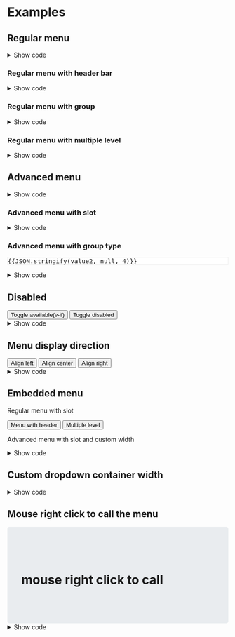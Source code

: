 # Examples

## Regular menu

<div class="my-3">
  <ClientOnly>
    <vue-select-menu :data="menu" type="regular" @show="showLog" @hide="hideLog">
      <template #row="{ row }">
        <span>
          <fa-icon class="fa-lg mr-2" :icon="row.icon.split(',')" v-if="row.icon" />
          &nbsp;
          <span v-html="row.content"></span>
        </span>
      </template>
    </vue-select-menu>
  </ClientOnly>
</div>

<details>
  <summary>Show code</summary>

```vue
<template>
  <vue-select-menu :data="menu" type="regular" @show="showLog" @hide="hideLog">
    <template #row="{ row }">
      <span>
        <fa-icon class="fa-lg mr-2" :icon="row.icon.split(',')" v-if="row.icon" />
        &nbsp;
        <span v-html="row.content"></span>
      </span>
    </template>
  </vue-select-menu>
</template>

<script>
import { VueSelectMenu } from "@therunninghub/vue-select-menu"
import '@therunninghub/vue-select-menu/dist/VueSelectMenu.css'

export default {
  components: { VueSelectMenu },
  data: () => ({
    menu: [
      { content: '163 NetEase', url: 'http://www.163.com' },
      { content: 'Sina', url: 'http://www.sina.com' },
      { content: 'sm-divider' },
      { content: 'GitHub', icon: 'fab,github', url: 'https://github.com' },
      { content: 'Reddit', icon: 'fab,reddit', url: 'https://www.reddit.com' },
      { content: 'Facebook', icon: 'fab,facebook', url: 'https://www.facebook.com', disabled: true },
      { content: 'Twitter', icon: 'fab,twitter', url: 'https://twitter.com', disabled: true },
      { content: 'sm-divider' },
      { content: 'Click this menu item to trigger your callback', callback: this.doSome }
    ]
  }),
  methods: {
    showLog() {
      console.log('show')
    },
    hideLog() {
      console.log('hide')
    }
  }
};
</script>
```

</details>

### Regular menu with header bar

<div class="my-3">
  <ClientOnly>
    <vue-select-menu :data="menu" type="regular" title="Menu with header" />
  </ClientOnly>
</div>

<details>
  <summary>Show code</summary>

```vue
<template>
  <vue-select-menu :data="menu" type="regular" title="Menu with header" />
</template>

<script>
import { VueSelectMenu } from "@therunninghub/vue-select-menu"
import '@therunninghub/vue-select-menu/dist/VueSelectMenu.css'

export default {
  components: { VueSelectMenu },
  data: () => ({
    menu: [
      { content: '163 NetEase', url: 'http://www.163.com' },
      { content: 'Sina', url: 'http://www.sina.com' },
      { content: 'sm-divider' },
      { content: 'GitHub', icon: 'fab,github', url: 'https://github.com' },
      { content: 'Reddit', icon: 'fab,reddit', url: 'https://www.reddit.com' },
      { content: 'Facebook', icon: 'fab,facebook', url: 'https://www.facebook.com', disabled: true },
      { content: 'Twitter', icon: 'fab,twitter', url: 'https://twitter.com', disabled: true },
      { content: 'sm-divider' },
      { content: 'Click this menu item to trigger your callback', callback: this.doSome }
    ]
  })
};
</script>
```

</details>

### Regular menu with group

<div class="my-3">
  <ClientOnly>
    <vue-select-menu :data="groupMenu" type="regular" />
  </ClientOnly>
</div>

<details>
  <summary>Show code</summary>

```vue
<template>
  <vue-select-menu :data="groupMenu" type="regular" />
</template>

<script>
import { VueSelectMenu } from "@therunninghub/vue-select-menu"
import '@therunninghub/vue-select-menu/dist/VueSelectMenu.css'

export default {
  components: { VueSelectMenu },
  data: () => ({
    groupMenu: [
      {
        title: 'Sports',
        list: [
          { content: 'Fivb', url: 'http://www.fivb.com/' },
          { content: 'Fifa', url: 'http://www.fifa.com/' },
          { content: 'sm-divider' },
          { content: 'NBA official site', url: 'http://www.nba.com' },
          { content: 'Chicago Bulls', url: 'http://www.nba.com/bulls/' },
          { content: 'Los Angeles Lakers', url: 'www.nba.com/lakers/' }
        ]
      }, {
        title: 'News',
        list: [
          { content: 'BBC', url: 'http://www.bbc.com/news' },
          { content: 'CNN', url: 'http://www.cnn.com' },
          { content: 'sm-divider' },
          { content: 'Xinhua', url: 'http://www.xinhuanet.com' }
        ]
      }, {
        title: 'Technology',
        list: [
          { content: 'Github', url: 'https://github.com' },
          { content: 'StackOverflow', url: 'https://stackoverflow.com/' },
          { content: 'sm-divider' },
          { content: 'Reddit', url: 'https://www.reddit.com' }
        ]
      }, {
        title: 'Social',
        list: [
          { content: 'Facebook', url: 'https://www.facebook.com' },
          { content: 'Twitter', url: 'https://twitter.com' }
        ]
      }
    ]
  })
};
</script>
```

</details>

### Regular menu with multiple level

<div class="my-3">
  <ClientOnly>
    <vue-select-menu :data="multiLevel" type="regular" >
      <template v-slot="{ show, disabled }">
        <button type="button" class="btn btn-primary">
          SelectMenu (show: <b v-text="show"></b>, disabled: <b v-text="disabled"></b>)
        </button>
      </template>
    </vue-select-menu>
  </ClientOnly>
</div>

<details>
  <summary>Show code</summary>

```vue
<template>
  <vue-select-menu :data="multiLevel" type="regular" >
    <template v-slot="{ show, disabled }">
      <button type="button" class="btn btn-primary">
        SelectMenu (show: <b v-text="show"></b>, disabled: <b v-text="disabled"></b>)
      </button>
    </template>
  </vue-select-menu>
</template>

<script>
import { VueSelectMenu } from "@therunninghub/vue-select-menu"
import '@therunninghub/vue-select-menu/dist/VueSelectMenu.css'

export default {
  components: { VueSelectMenu },
  data: () => ({
    multiLevel: [
      { content: 'Sports news website',
        icon: 'fab,github',
        children: [
          { content: 'Fivb', url: 'http://www.fivb.com/' },
          { content: 'Fifa', url: 'http://www.fifa.com/' },
          { content: 'NBA',
            children: [
              { content: 'NBA official site', url: 'http://www.nba.com' },
              { content: 'Chicago Bulls', icon: 'fab,github', url: 'http://www.nba.com/bulls/' },
              { content: 'Los Angeles Lakers',
                children: [
                  { content: 'NBA official site', url: 'http://www.nba.com' },
                  { content: 'Chicago Bulls', url: 'http://www.nba.com/bulls/' },
                  { content: 'Los Angeles Lakers111', url: 'www.nba.com/lakers/' }
                ] }
            ] }
        ] },
      { content: 'sm-divider' },
      { content: 'News',
        children: [
          { content: 'BBC', url: 'http://www.bbc.com/news' },
          { content: 'CNN', url: 'http://www.cnn.com' },
          { content: 'Xinhua', url: 'http://www.xinhuanet.com' }
        ] },
      { content: 'Technology',
        children: [
          { content: 'Github', url: 'https://github.com' },
          { content: 'StackOverflow', url: 'https://stackoverflow.com/' },
          { content: 'Reddit', url: 'https://www.reddit.com' }
        ] },
      { content: 'Social',
        children: [
          { content: 'Facebook', url: 'https://www.facebook.com' },
          { content: 'Twitter', url: 'https://twitter.com' }
        ] }
    ]
  })
};
</script>
```

</details>

## Advanced menu

<div class="my-3">
  <ClientOnly>
    <vue-select-menu :data="listData" v-model="value1" />
  </ClientOnly>
</div>

<details>
  <summary>Show code</summary>

```vue
<template>
  <vue-select-menu :data="listData" v-model="value1" />
</template>

<script>
import { VueSelectMenu } from "@therunninghub/vue-select-menu"
import '@therunninghub/vue-select-menu/dist/VueSelectMenu.css'

export default {
  components: { VueSelectMenu },
  data: () => ({
    value1: '7',
    listData: [
      { id: 1, name: 'Chinese' },
      { id: 2, name: 'English' },
      { id: 3, name: 'Spanish (Español)'},
      { id: 4, name: 'French (Français)'},
      { id: 5, name: 'Persian'},
      { id: 6, name: 'Japanese'},
      { id: 7, name: 'Vietnamese'},
    ],
  })
};
</script>
```
</details>

### Advanced menu with slot

<div class="my-3">
  <ClientOnly>
    <vue-select-menu :data="listData" :max-selected="3" :multiple="true">
      <template #row="{ row }">
        <div v-html="`${row.name} (${row.desc})`"></div>
      </template>
    </vue-select-menu>
  </ClientOnly>
</div>

<details>
  <summary>Show code</summary>

```vue
<template>
  <vue-select-menu :data="listData" :max-selected="3" :multiple="true">
    <template #row="{ row }">
      <div v-html="`${row.name} (${row.desc})`"></div>
    </template>
  </vue-select-menu>
</template>

<script>
import { VueSelectMenu } from "@therunninghub/vue-select-menu"
import '@therunninghub/vue-select-menu/dist/VueSelectMenu.css'

export default {
  components: { VueSelectMenu },
  data: () => ({
    value1: '7',
    listData: [
      { id: 1, name: 'Chinese' },
      { id: 2, name: 'English' },
      { id: 3, name: 'Spanish (Español)'},
      { id: 4, name: 'French (Français)'},
      { id: 5, name: 'Persian'},
      { id: 6, name: 'Japanese'},
      { id: 7, name: 'Vietnamese'},
    ],
  })
};
</script>
```
</details>

### Advanced menu with group type

<pre style="background-color: #fff; border: 1px solid #eee">{{JSON.stringify(value2, null, 4)}}</pre>

<div class="my-3">
  <ClientOnly>
    <vue-select-menu :data="groupData" :max-selected="3" :multiple="true" key-field="id" v-model="value2" />
  </ClientOnly>
</div>

<details>
  <summary>Show code</summary>

```vue
<template>
  <vue-select-menu :data="groupData" :max-selected="3" :multiple="true" key-field="id" v-model="value2" />
</template>

<script>
import { VueSelectMenu } from "@therunninghub/vue-select-menu"
import '@therunninghub/vue-select-menu/dist/VueSelectMenu.css'

export default {
  components: { VueSelectMenu },
  data: () => ({
    value2: '3,5,17',
    groupData: [{
      title: 'East',
      list: [
        { id: 1, name: 'Chicago Bulls', desc: '芝加哥公牛', abbr: 'CHI' },
        { id: 2, name: 'Cleveland Cavaliers', desc: '克里夫兰骑士', abbr: 'CLE' },
        { id: 3, name: 'Detroit Pistons', desc: '底特律活塞', abbr: 'DET' },
        { id: 4, name: 'Indiana Pacers', desc: '印第安纳步行者', abbr: 'IND' },
        { id: 5, name: 'Milwaukee Bucks', desc: '密尔沃基雄鹿', abbr: 'MIL' },
        { id: 6, name: 'Brooklyn Nets', desc: '布鲁克林篮网', abbr: 'BKN' },
        { id: 7, name: 'Boston Celtics', desc: '波士顿凯尔特人', abbr: 'BOS' },
        { id: 8, name: 'New York Knicks', desc: '纽约尼克斯', abbr: 'NYK' },
        { id: 9, name: 'Philadelphia 76ers', desc: '费城76人', abbr: 'PHI' },
        { id: 10, name: 'Toronto Raptors', desc: '多伦多猛龙', abbr: 'TOR' },
        { id: 11, name: 'Atlanta Hawks', desc: '亚特兰大老鹰', abbr: 'ATL' },
        { id: 12, name: 'Charlotte Hornets', desc: '夏洛特黄蜂', abbr: 'CHA' },
        { id: 13, name: 'Miami Heat', desc: '迈阿密热火', abbr: 'MIA' },
        { id: 14, name: 'Orlando Magic', desc: '奥兰多魔术', abbr: 'ORL' },
        { id: 15, name: 'Washington Wizards', desc: '华盛顿奇才', abbr: 'WAS' }
      ]
    }, {
      title: 'West',
      list: [
        { id: 16, name: 'Denver Nuggets', desc: '丹佛掘金', abbr: 'DEN' },
        { id: 17, name: 'Minnesota Timberwolves', desc: '明尼苏达森林狼', abbr: 'MIN' },
        { id: 18, name: 'Oklahoma City Thunder', desc: '俄克拉荷马雷霆', abbr: 'OKC' },
        { id: 19, name: 'Portland Trail Blazers', desc: '波特兰开拓者', abbr: 'POR' },
        { id: 20, name: 'Utah Jazz', desc: '犹他爵士', abbr: 'UTA' },
        { id: 21, name: 'Golden State Warriors', desc: '金州勇士', abbr: 'GSW' },
        { id: 22, name: 'Los Angeles Clippers', desc: '洛杉矶快船', abbr: 'LAC' },
        { id: 23, name: 'Los Angeles Lakers', desc: '洛杉矶湖人', abbr: 'LAL' },
        { id: 24, name: 'Phoenix Suns', desc: '菲尼克斯太阳', abbr: 'PHX' },
        { id: 25, name: 'Sacramento Kings', desc: '萨克拉门托国王', abbr: 'SAC' },
        { id: 26, name: 'Dallas Mavericks', desc: '达拉斯小牛', abbr: 'DAL' },
        { id: 27, name: 'Houston Rockets', desc: '休斯顿火箭', abbr: 'HOU' },
        { id: 28, name: 'Memphis Grizzlies', desc: '孟菲斯灰熊', abbr: 'MEM' },
        { id: 29, name: 'New Orleans Pelicans', desc: '新奥尔良鹈鹕', abbr: 'NOP' },
        { id: 30, name: 'San Antonio Spurs', desc: '圣安东尼奥马刺', abbr: 'SAS' }
      ] }
    ],
  })
};
</script>
```
</details>

## Disabled
<div class="my-3">
  <button type="button" class="btn btn-danger mr-3" @click="available = !available">Toggle available(v-if)</button>
  <button type="button" class="btn btn-outline-secondary" @click="disabled = !disabled">Toggle disabled</button>
</div>

<ClientOnly>
  <vue-select-menu class="my-3" :data="listData" :disabled="disabled" @values="values" v-if="available" />
</ClientOnly>

<div class="mb-3">
  <div v-for="log in logs" :key="log.id">
    <div v-text="JSON.stringify(log)"></div>
  </div>
</div>

<details>
  <summary>Show code</summary>

```vue
<template>
  <vue-select-menu :data="listData" :disabled="disabled" @values="values" v-if="available" />
</template>

<script>
import { VueSelectMenu } from "@therunninghub/vue-select-menu"
import '@therunninghub/vue-select-menu/dist/VueSelectMenu.css'

export default {
  components: { VueSelectMenu },
  data: () => ({
    disabled: false,
    available: true,
    listData: [
      { id: 1, name: 'Chinese' },
      { id: 2, name: 'English' },
      { id: 3, name: 'Spanish (Español)'},
      { id: 4, name: 'French (Français)'},
      { id: 5, name: 'Persian'},
      { id: 6, name: 'Japanese'},
      { id: 7, name: 'Vietnamese'},
    ],
  }),
  methods: {
    values (data) {
      if (data && data.length) {
        console.log(data)
      }
    }
  }
};
</script>
```
</details>

## Menu display direction

<div>
  <ClientOnly>
    <vue-select-menu class="my-3" :data="menu" type="regular" align="left">
      <button class="btn btn-primary mr-3" type="button">Align left</button>
    </vue-select-menu>
    <vue-select-menu class="my-3" :data="menu" type="regular" align="center">
      <button class="btn btn-secondary mr-3" type="button">Align center</button>
    </vue-select-menu>
    <vue-select-menu class="my-3" :data="menu" type="regular" align="right">
      <button class="btn btn-danger" type="button">Align right</button>
    </vue-select-menu>
  </ClientOnly>
</div>

<details>
  <summary>Show code</summary>

```vue
<template>
  <div>
    <vue-select-menu class="my-3" :data="menu" type="regular" align="left">
      <button type="button">Align left</button>
    </vue-select-menu>
    <vue-select-menu class="my-3" :data="menu" type="regular" align="center">
      <button type="button">Align center</button>
    </vue-select-menu>
    <vue-select-menu class="my-3" :data="menu" type="regular" align="right">
      <button type="button">Align right</button>
    </vue-select-menu>
  </div>
</template>

<script>
import VueSelectMenu from "@therunninghub/vue-select-menu"
import '@therunninghub/vue-select-menu/dist/VueSelectMenu.css'

export default {
  components: { VueSelectMenu },
  data: () => ({
    menu: [
      { content: '163 NetEase', url: 'http://www.163.com' },
      { content: 'Sina', url: 'http://www.sina.com' },
      { content: 'sm-divider' },
      { content: 'GitHub', icon: 'fab,github', url: 'https://github.com' },
      { content: 'Reddit', icon: 'fab,reddit', url: 'https://www.reddit.com' },
      { content: 'Facebook', icon: 'fab,facebook', url: 'https://www.facebook.com', disabled: true },
      { content: 'Twitter', icon: 'fab,twitter', url: 'https://twitter.com', disabled: true },
      { content: 'sm-divider' },
      { content: 'Click this menu item to trigger your callback', callback: this.doSome }
    ],
  })
};
</script>
```

</details>

## Embedded menu

<div class="my-3 row">
  <div class="col-md-6">
    <p>Regular menu with slot</p>
    <p>
      <button type="button" class="btn btn-secondary mr-3" @click="changeData">Menu with header</button>
      <button type="button" class="btn btn-secondary" @click="toMultipleLevel">Multiple level</button>
    </p>
    <ClientOnly>
      <vue-select-menu :data="dynamic" type="regular" :embed="true" >
        <!-- use slot to custom rendering menu row -->
        <template #row="{ row }">
          <span>
            <span v-if="row.icon">(icon: {{row.icon}})</span>
            <span v-html="row.content"></span>
          </span>
        </template>
      </vue-select-menu>
    </ClientOnly>
  </div>
  <div class="col-md-6">
    <p>Advanced menu with slot and custom width</p>
    <ClientOnly>
      <vue-select-menu :data="groupData"
                    :embed="true"
                    :multiple="true"
                    :width="250"
                    key-field="id"
                    v-model="value2" >
        <template #row="{ row }">
          {{row.name}} {{row.desc}}
        </template>
      </vue-select-menu>
    </ClientOnly>
  </div>
</div>

<details>
  <summary>Show code</summary>

```vue
<template>
  <div class="row">
    <div class="col-md-6">
      <p>Regular menu with slot</p>
      <p>
        <button type="button" class="btn btn-secondary mr-3" @click="changeData">Menu with header</button>
        <button type="button" class="btn btn-secondary" @click="toMultipleLevel">Multiple level</button>
      </p>
      <vue-select-menu :data="dynamic" type="regular" :embed="true" >
        <!-- use slot to custom rendering menu row -->
        <template #row="{ row }">
          <span>
            <span v-if="row.icon">(icon: {{row.icon}})</span>
            <span v-html="row.content"></span>
          </span>
        </template>
      </vue-select-menu>
    </div>
    <div class="col-md-6">
      <p>Advanced menu with slot and custom width</p>
      <vue-select-menu :data="groupData"
                    :embed="true"
                    :multiple="true"
                    :width="250"
                    key-field="id"
                    v-model="value2" >
        <template #row="{ row }">
          {{row.name}} {{row.desc}}
        </template>
      </vue-select-menu>
    </div>
  </div>
</template>

<script>
import { VueSelectMenu } from "@therunninghub/vue-select-menu"
import '@therunninghub/vue-select-menu/dist/VueSelectMenu.css'

export default {
  components: { VueSelectMenu },
  data: () => ({
    value2: '3,5,17',
    dynamic: [],
    groupData: [{
      title: 'East',
      list: [
        { id: 1, name: 'Chicago Bulls', desc: '芝加哥公牛', abbr: 'CHI' },
        { id: 2, name: 'Cleveland Cavaliers', desc: '克里夫兰骑士', abbr: 'CLE' },
        { id: 3, name: 'Detroit Pistons', desc: '底特律活塞', abbr: 'DET' },
        { id: 4, name: 'Indiana Pacers', desc: '印第安纳步行者', abbr: 'IND' },
        { id: 5, name: 'Milwaukee Bucks', desc: '密尔沃基雄鹿', abbr: 'MIL' },
        { id: 6, name: 'Brooklyn Nets', desc: '布鲁克林篮网', abbr: 'BKN' },
        { id: 7, name: 'Boston Celtics', desc: '波士顿凯尔特人', abbr: 'BOS' },
        { id: 8, name: 'New York Knicks', desc: '纽约尼克斯', abbr: 'NYK' },
        { id: 9, name: 'Philadelphia 76ers', desc: '费城76人', abbr: 'PHI' },
        { id: 10, name: 'Toronto Raptors', desc: '多伦多猛龙', abbr: 'TOR' },
        { id: 11, name: 'Atlanta Hawks', desc: '亚特兰大老鹰', abbr: 'ATL' },
        { id: 12, name: 'Charlotte Hornets', desc: '夏洛特黄蜂', abbr: 'CHA' },
        { id: 13, name: 'Miami Heat', desc: '迈阿密热火', abbr: 'MIA' },
        { id: 14, name: 'Orlando Magic', desc: '奥兰多魔术', abbr: 'ORL' },
        { id: 15, name: 'Washington Wizards', desc: '华盛顿奇才', abbr: 'WAS' }
      ]
    }, {
      title: 'West',
      list: [
        { id: 16, name: 'Denver Nuggets', desc: '丹佛掘金', abbr: 'DEN' },
        { id: 17, name: 'Minnesota Timberwolves', desc: '明尼苏达森林狼', abbr: 'MIN' },
        { id: 18, name: 'Oklahoma City Thunder', desc: '俄克拉荷马雷霆', abbr: 'OKC' },
        { id: 19, name: 'Portland Trail Blazers', desc: '波特兰开拓者', abbr: 'POR' },
        { id: 20, name: 'Utah Jazz', desc: '犹他爵士', abbr: 'UTA' },
        { id: 21, name: 'Golden State Warriors', desc: '金州勇士', abbr: 'GSW' },
        { id: 22, name: 'Los Angeles Clippers', desc: '洛杉矶快船', abbr: 'LAC' },
        { id: 23, name: 'Los Angeles Lakers', desc: '洛杉矶湖人', abbr: 'LAL' },
        { id: 24, name: 'Phoenix Suns', desc: '菲尼克斯太阳', abbr: 'PHX' },
        { id: 25, name: 'Sacramento Kings', desc: '萨克拉门托国王', abbr: 'SAC' },
        { id: 26, name: 'Dallas Mavericks', desc: '达拉斯小牛', abbr: 'DAL' },
        { id: 27, name: 'Houston Rockets', desc: '休斯顿火箭', abbr: 'HOU' },
        { id: 28, name: 'Memphis Grizzlies', desc: '孟菲斯灰熊', abbr: 'MEM' },
        { id: 29, name: 'New Orleans Pelicans', desc: '新奥尔良鹈鹕', abbr: 'NOP' },
        { id: 30, name: 'San Antonio Spurs', desc: '圣安东尼奥马刺', abbr: 'SAS' }
      ] }
    ],
  }),
  methods: {
    changeData() {
      this.dynamic = this.headerMenu
    },
    toMultipleLevel() {
      this.dynamic = this.multiLevel
    }
  }
};
</script>
```

</details>

## Custom dropdown container width

<ClientOnly>
  <vue-select-menu class="my-3" :data="listData" :width="300" />
</ClientOnly>

<details>
  <summary>Show code</summary>

```vue
<template>
  <vue-select-menu :data="groupData" :width="300" />
</template>

<script>
import { VueSelectMenu } from "@therunninghub/vue-select-menu"
import '@therunninghub/vue-select-menu/dist/VueSelectMenu.css'

export default {
  components: { VueSelectMenu },
  data: () => ({
    groupData: [{
      title: 'East',
      list: [
        { id: 1, name: 'Chicago Bulls', desc: '芝加哥公牛', abbr: 'CHI' },
        { id: 2, name: 'Cleveland Cavaliers', desc: '克里夫兰骑士', abbr: 'CLE' },
        { id: 3, name: 'Detroit Pistons', desc: '底特律活塞', abbr: 'DET' },
        { id: 4, name: 'Indiana Pacers', desc: '印第安纳步行者', abbr: 'IND' },
        { id: 5, name: 'Milwaukee Bucks', desc: '密尔沃基雄鹿', abbr: 'MIL' },
        { id: 6, name: 'Brooklyn Nets', desc: '布鲁克林篮网', abbr: 'BKN' },
        { id: 7, name: 'Boston Celtics', desc: '波士顿凯尔特人', abbr: 'BOS' },
        { id: 8, name: 'New York Knicks', desc: '纽约尼克斯', abbr: 'NYK' },
        { id: 9, name: 'Philadelphia 76ers', desc: '费城76人', abbr: 'PHI' },
        { id: 10, name: 'Toronto Raptors', desc: '多伦多猛龙', abbr: 'TOR' },
        { id: 11, name: 'Atlanta Hawks', desc: '亚特兰大老鹰', abbr: 'ATL' },
        { id: 12, name: 'Charlotte Hornets', desc: '夏洛特黄蜂', abbr: 'CHA' },
        { id: 13, name: 'Miami Heat', desc: '迈阿密热火', abbr: 'MIA' },
        { id: 14, name: 'Orlando Magic', desc: '奥兰多魔术', abbr: 'ORL' },
        { id: 15, name: 'Washington Wizards', desc: '华盛顿奇才', abbr: 'WAS' }
      ]
    }, {
      title: 'West',
      list: [
        { id: 16, name: 'Denver Nuggets', desc: '丹佛掘金', abbr: 'DEN' },
        { id: 17, name: 'Minnesota Timberwolves', desc: '明尼苏达森林狼', abbr: 'MIN' },
        { id: 18, name: 'Oklahoma City Thunder', desc: '俄克拉荷马雷霆', abbr: 'OKC' },
        { id: 19, name: 'Portland Trail Blazers', desc: '波特兰开拓者', abbr: 'POR' },
        { id: 20, name: 'Utah Jazz', desc: '犹他爵士', abbr: 'UTA' },
        { id: 21, name: 'Golden State Warriors', desc: '金州勇士', abbr: 'GSW' },
        { id: 22, name: 'Los Angeles Clippers', desc: '洛杉矶快船', abbr: 'LAC' },
        { id: 23, name: 'Los Angeles Lakers', desc: '洛杉矶湖人', abbr: 'LAL' },
        { id: 24, name: 'Phoenix Suns', desc: '菲尼克斯太阳', abbr: 'PHX' },
        { id: 25, name: 'Sacramento Kings', desc: '萨克拉门托国王', abbr: 'SAC' },
        { id: 26, name: 'Dallas Mavericks', desc: '达拉斯小牛', abbr: 'DAL' },
        { id: 27, name: 'Houston Rockets', desc: '休斯顿火箭', abbr: 'HOU' },
        { id: 28, name: 'Memphis Grizzlies', desc: '孟菲斯灰熊', abbr: 'MEM' },
        { id: 29, name: 'New Orleans Pelicans', desc: '新奥尔良鹈鹕', abbr: 'NOP' },
        { id: 30, name: 'San Antonio Spurs', desc: '圣安东尼奥马刺', abbr: 'SAS' }
      ] }
    ],
  })
};
</script>
```

</details>

## Mouse right click to call the menu
<ClientOnly>
  <div class="my-3">
    <vue-select-menu :data="menu" type="regular" :full-width="true" :right-click="true" >
      <div class="jumbotron text-center" style="margin: 0;">
        <h1><i class="fa fa-fw fa-mouse-pointer"></i> mouse right click to call</h1>
      </div>
    </vue-select-menu>
  </div>
</ClientOnly>

<details>
  <summary>Show code</summary>

```vue
<template>
  <vue-select-menu class="my-3" :data="menu" type="regular" :full-width="true" :right-click="true" >
    <div class="jumbotron text-center" style="margin: 0;">
      <h1><i class="fa fa-fw fa-mouse-pointer"></i> mouse right click to call</h1>
    </div>
  </vue-select-menu>
</template>

<script>
import { VueSelectMenu } from "@therunninghub/vue-select-menu"
import '@therunninghub/vue-select-menu/dist/VueSelectMenu.css'

export default {
  components: { VueSelectMenu },
  data: () => ({
    menu: [
      { content: '163 NetEase', url: 'http://www.163.com' },
      { content: 'Sina', url: 'http://www.sina.com' },
      { content: 'sm-divider' },
      { content: 'GitHub', icon: 'fab,github', url: 'https://github.com' },
      { content: 'Reddit', icon: 'fab,reddit', url: 'https://www.reddit.com' },
      { content: 'Facebook', icon: 'fab,facebook', url: 'https://www.facebook.com', disabled: true },
      { content: 'Twitter', icon: 'fab,twitter', url: 'https://twitter.com', disabled: true },
      { content: 'sm-divider' },
      { content: 'Click this menu item to trigger your callback', callback: this.doSome }
    ],
  })
};
</script>
```

</details>

<!-- Script section -->
<script>
export default {
  name: 'examples',
  data() {
    return {
      value1: '7',
      value2: '3,5,17',
      dynamic: [],
      logs: [],
      disabled: false,
      available: true,
      groupData: [{
        title: 'East',
        list: [
          { id: 1, name: 'Chicago Bulls', desc: '芝加哥公牛', abbr: 'CHI' },
          { id: 2, name: 'Cleveland Cavaliers', desc: '克里夫兰骑士', abbr: 'CLE' },
          { id: 3, name: 'Detroit Pistons', desc: '底特律活塞', abbr: 'DET' },
          { id: 4, name: 'Indiana Pacers', desc: '印第安纳步行者', abbr: 'IND' },
          { id: 5, name: 'Milwaukee Bucks', desc: '密尔沃基雄鹿', abbr: 'MIL' },
          { id: 6, name: 'Brooklyn Nets', desc: '布鲁克林篮网', abbr: 'BKN' },
          { id: 7, name: 'Boston Celtics', desc: '波士顿凯尔特人', abbr: 'BOS' },
          { id: 8, name: 'New York Knicks', desc: '纽约尼克斯', abbr: 'NYK' },
          { id: 9, name: 'Philadelphia 76ers', desc: '费城76人', abbr: 'PHI' },
          { id: 10, name: 'Toronto Raptors', desc: '多伦多猛龙', abbr: 'TOR' },
          { id: 11, name: 'Atlanta Hawks', desc: '亚特兰大老鹰', abbr: 'ATL' },
          { id: 12, name: 'Charlotte Hornets', desc: '夏洛特黄蜂', abbr: 'CHA' },
          { id: 13, name: 'Miami Heat', desc: '迈阿密热火', abbr: 'MIA' },
          { id: 14, name: 'Orlando Magic', desc: '奥兰多魔术', abbr: 'ORL' },
          { id: 15, name: 'Washington Wizards', desc: '华盛顿奇才', abbr: 'WAS' }
        ]
      }, {
        title: 'West',
        list: [
          { id: 16, name: 'Denver Nuggets', desc: '丹佛掘金', abbr: 'DEN' },
          { id: 17, name: 'Minnesota Timberwolves', desc: '明尼苏达森林狼', abbr: 'MIN' },
          { id: 18, name: 'Oklahoma City Thunder', desc: '俄克拉荷马雷霆', abbr: 'OKC' },
          { id: 19, name: 'Portland Trail Blazers', desc: '波特兰开拓者', abbr: 'POR' },
          { id: 20, name: 'Utah Jazz', desc: '犹他爵士', abbr: 'UTA' },
          { id: 21, name: 'Golden State Warriors', desc: '金州勇士', abbr: 'GSW' },
          { id: 22, name: 'Los Angeles Clippers', desc: '洛杉矶快船', abbr: 'LAC' },
          { id: 23, name: 'Los Angeles Lakers', desc: '洛杉矶湖人', abbr: 'LAL' },
          { id: 24, name: 'Phoenix Suns', desc: '菲尼克斯太阳', abbr: 'PHX' },
          { id: 25, name: 'Sacramento Kings', desc: '萨克拉门托国王', abbr: 'SAC' },
          { id: 26, name: 'Dallas Mavericks', desc: '达拉斯小牛', abbr: 'DAL' },
          { id: 27, name: 'Houston Rockets', desc: '休斯顿火箭', abbr: 'HOU' },
          { id: 28, name: 'Memphis Grizzlies', desc: '孟菲斯灰熊', abbr: 'MEM' },
          { id: 29, name: 'New Orleans Pelicans', desc: '新奥尔良鹈鹕', abbr: 'NOP' },
          { id: 30, name: 'San Antonio Spurs', desc: '圣安东尼奥马刺', abbr: 'SAS' }
        ] }
      ],
      listData: [
        { id: 1, name: 'Chinese' },
        { id: 2, name: 'English' },
        { id: 3, name: 'Spanish (Español)'},
        { id: 4, name: 'French (Français)'},
        { id: 5, name: 'Persian'},
        { id: 6, name: 'Japanese'},
        { id: 7, name: 'Vietnamese'},
      ],
      menu: [
        { content: '163 NetEase', url: 'http://www.163.com' },
        { content: 'Sina', url: 'http://www.sina.com' },
        { content: 'sm-divider' },
        { content: 'GitHub', icon: 'fab,github', url: 'https://github.com' },
        { content: 'Reddit', icon: 'fab,reddit', url: 'https://www.reddit.com' },
        { content: 'Facebook', icon: 'fab,facebook', url: 'https://www.facebook.com', disabled: true },
        { content: 'Twitter', icon: 'fab,twitter', url: 'https://twitter.com', disabled: true },
        { content: 'sm-divider' },
        { content: 'Click this menu item to trigger your callback', callback: this.doSome }
      ],
      headerMenu: [
        { content: 'News Site', header: true },
        { content: '163 NetEase', url: 'http://www.163.com' },
        { content: 'Sina', url: 'http://www.sina.com' },
        { content: 'sm-divider' },
        { content: 'Technology Site', header: true },
        { content: 'GitHub', icon: 'fab,github', url: 'https://github.com' },
        { content: 'Reddit', icon: 'fab,reddit', url: 'https://www.reddit.com' },
        { content: 'Facebook', icon: 'fab,facebook', url: 'https://www.facebook.com', disabled: true },
        { content: 'Twitter', icon: 'fab,twitter', url: 'https://twitter.com', disabled: true },
        { content: 'sm-divider' },
        { content: 'Actions', header: true },
        { content: 'Click this menu item to trigger your callback', callback: this.doSome }
      ],
      multiLevel: [
        { content: 'Sports news website',
          icon: 'fab,github',
          children: [
            { content: 'Fivb', url: 'http://www.fivb.com/' },
            { content: 'Fifa', url: 'http://www.fifa.com/' },
            { content: 'NBA',
              children: [
                { content: 'NBA official site', url: 'http://www.nba.com' },
                { content: 'Chicago Bulls', icon: 'fab,github', url: 'http://www.nba.com/bulls/' },
                { content: 'Los Angeles Lakers',
                  children: [
                    { content: 'NBA official site', url: 'http://www.nba.com' },
                    { content: 'Chicago Bulls', url: 'http://www.nba.com/bulls/' },
                    { content: 'Los Angeles Lakers111', url: 'www.nba.com/lakers/' }
                  ] }
              ] }
          ] },
        { content: 'sm-divider' },
        { content: 'News',
          children: [
            { content: 'BBC', url: 'http://www.bbc.com/news' },
            { content: 'CNN', url: 'http://www.cnn.com' },
            { content: 'Xinhua', url: 'http://www.xinhuanet.com' }
          ] },
        { content: 'Technology',
          children: [
            { content: 'Github', url: 'https://github.com' },
            { content: 'StackOverflow', url: 'https://stackoverflow.com/' },
            { content: 'Reddit', url: 'https://www.reddit.com' }
          ] },
        { content: 'Social',
          children: [
            { content: 'Facebook', url: 'https://www.facebook.com' },
            { content: 'Twitter', url: 'https://twitter.com' }
          ] }
      ],
      groupMenu: [
        {
          title: 'Sports',
          list: [
            { content: 'Fivb', url: 'http://www.fivb.com/' },
            { content: 'Fifa', url: 'http://www.fifa.com/' },
            { content: 'sm-divider' },
            { content: 'NBA official site', url: 'http://www.nba.com' },
            { content: 'Chicago Bulls', url: 'http://www.nba.com/bulls/' },
            { content: 'Los Angeles Lakers', url: 'www.nba.com/lakers/' }
          ]
        }, {
          title: 'News',
          list: [
            { content: 'BBC', url: 'http://www.bbc.com/news' },
            { content: 'CNN', url: 'http://www.cnn.com' },
            { content: 'sm-divider' },
            { content: 'Xinhua', url: 'http://www.xinhuanet.com' }
          ]
        }, {
          title: 'Technology',
          list: [
            { content: 'Github', url: 'https://github.com' },
            { content: 'StackOverflow', url: 'https://stackoverflow.com/' },
            { content: 'sm-divider' },
            { content: 'Reddit', url: 'https://www.reddit.com' }
          ]
        }, {
          title: 'Social',
          list: [
            { content: 'Facebook', url: 'https://www.facebook.com' },
            { content: 'Twitter', url: 'https://twitter.com' }
          ]
        }
      ]
    }
  },
  methods: {
    doSome() {
      // console.log(this.value1);
      window.alert('you can do anything in callback!')
    },
    showLog() {
      console.log('show')
    },
    hideLog() {
      console.log('hide')
    },
    values (data) {
      if (data && data.length) {
        this.logs.push(data)
      }
    },
    changeData() {
      this.dynamic = this.headerMenu
    },
    toMultipleLevel() {
      this.dynamic = this.multiLevel
    }
  },
  mounted() {
    this.$forceUpdate()
    this.dynamic = this.menu
  }
}
</script>

<style>
.jumbotron {
  padding: 2rem 1rem;
  margin-bottom: 2rem;
  background-color: #e9ecef;
  border-radius: 0.3rem;
}

@media (min-width: 576px) {
  .jumbotron {
    padding: 4rem 2rem;
  }
}
</style>
